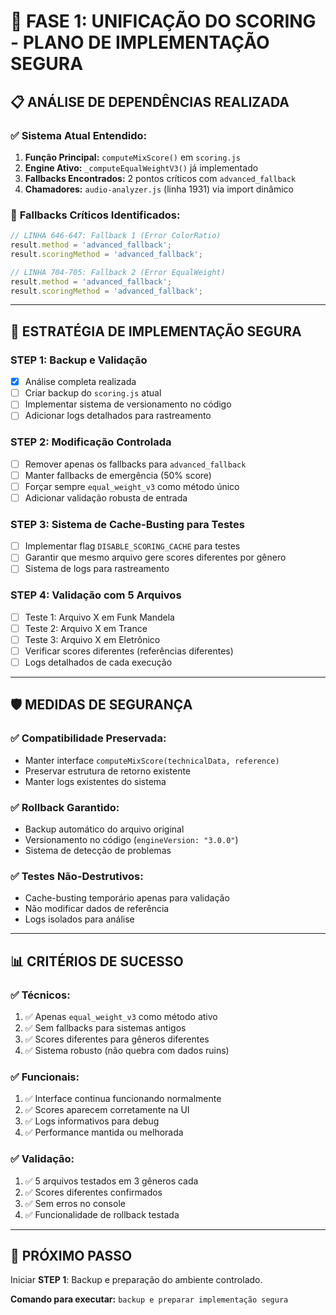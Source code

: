 # 🎯 FASE 1: UNIFICAÇÃO DO SCORING - PLANO DE IMPLEMENTAÇÃO SEGURA

## 📋 **ANÁLISE DE DEPENDÊNCIAS REALIZADA**

### ✅ **Sistema Atual Entendido:**
1. **Função Principal:** `computeMixScore()` em `scoring.js`
2. **Engine Ativo:** `_computeEqualWeightV3()` já implementado
3. **Fallbacks Encontrados:** 2 pontos críticos com `advanced_fallback`
4. **Chamadores:** `audio-analyzer.js` (linha 1931) via import dinâmico

### 🚨 **Fallbacks Críticos Identificados:**
```javascript
// LINHA 646-647: Fallback 1 (Error ColorRatio)
result.method = 'advanced_fallback';
result.scoringMethod = 'advanced_fallback';

// LINHA 704-705: Fallback 2 (Error EqualWeight)
result.method = 'advanced_fallback';
result.scoringMethod = 'advanced_fallback';
```

---

## 🔧 **ESTRATÉGIA DE IMPLEMENTAÇÃO SEGURA**

### **STEP 1: Backup e Validação**
- [x] Análise completa realizada
- [ ] Criar backup do `scoring.js` atual
- [ ] Implementar sistema de versionamento no código
- [ ] Adicionar logs detalhados para rastreamento

### **STEP 2: Modificação Controlada**
- [ ] Remover apenas os fallbacks para `advanced_fallback`
- [ ] Manter fallbacks de emergência (50% score)
- [ ] Forçar sempre `equal_weight_v3` como método único
- [ ] Adicionar validação robusta de entrada

### **STEP 3: Sistema de Cache-Busting para Testes**
- [ ] Implementar flag `DISABLE_SCORING_CACHE` para testes
- [ ] Garantir que mesmo arquivo gere scores diferentes por gênero
- [ ] Sistema de logs para rastreamento

### **STEP 4: Validação com 5 Arquivos**
- [ ] Teste 1: Arquivo X em Funk Mandela
- [ ] Teste 2: Arquivo X em Trance  
- [ ] Teste 3: Arquivo X em Eletrônico
- [ ] Verificar scores diferentes (referências diferentes)
- [ ] Logs detalhados de cada execução

---

## 🛡️ **MEDIDAS DE SEGURANÇA**

### ✅ **Compatibilidade Preservada:**
- Manter interface `computeMixScore(technicalData, reference)`
- Preservar estrutura de retorno existente
- Manter logs existentes do sistema

### ✅ **Rollback Garantido:**
- Backup automático do arquivo original
- Versionamento no código (`engineVersion: "3.0.0"`)
- Sistema de detecção de problemas

### ✅ **Testes Não-Destrutivos:**
- Cache-busting temporário apenas para validação
- Não modificar dados de referência
- Logs isolados para análise

---

## 📊 **CRITÉRIOS DE SUCESSO**

### ✅ **Técnicos:**
1. ✅ Apenas `equal_weight_v3` como método ativo
2. ✅ Sem fallbacks para sistemas antigos
3. ✅ Scores diferentes para gêneros diferentes
4. ✅ Sistema robusto (não quebra com dados ruins)

### ✅ **Funcionais:**
1. ✅ Interface continua funcionando normalmente
2. ✅ Scores aparecem corretamente na UI
3. ✅ Logs informativos para debug
4. ✅ Performance mantida ou melhorada

### ✅ **Validação:**
1. ✅ 5 arquivos testados em 3 gêneros cada
2. ✅ Scores diferentes confirmados
3. ✅ Sem erros no console
4. ✅ Funcionalidade de rollback testada

---

## 🚀 **PRÓXIMO PASSO**

Iniciar **STEP 1**: Backup e preparação do ambiente controlado.

**Comando para executar:** `backup e preparar implementação segura`
